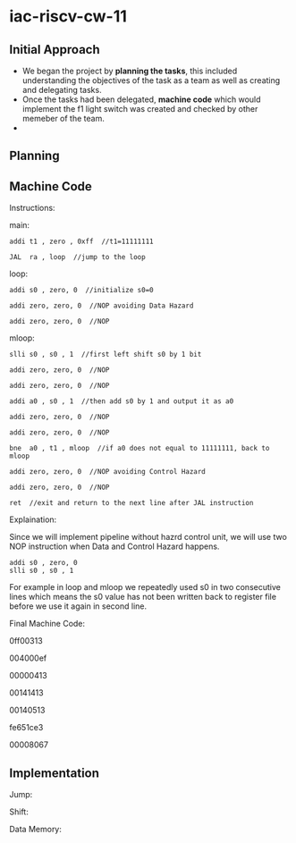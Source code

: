 # iac-riscv-cw-11
## Initial Approach

- We began the project by **planning the tasks**, this included understanding the objectives of the task as a team as well as creating and delegating tasks. 
- Once the tasks had been delegated, **machine code** which would implement the f1 light switch was created and checked by other memeber of the team.
- 

## Planning

## Machine Code 

Instructions:

main:               
    
    addi t1 , zero , 0xff  //t1=11111111
    
    JAL  ra , loop  //jump to the loop
    
    
    
    

loop: 
    
    addi s0 , zero, 0  //initialize s0=0
    
    addi zero, zero, 0  //NOP avoiding Data Hazard
    
    addi zero, zero, 0  //NOP

mloop:
   
    slli s0 , s0 , 1  //first left shift s0 by 1 bit
    
    addi zero, zero, 0  //NOP 
    
    addi zero, zero, 0  //NOP
    
    addi a0 , s0 , 1  //then add s0 by 1 and output it as a0
    
    addi zero, zero, 0  //NOP
    
    addi zero, zero, 0  //NOP
    
    bne  a0 , t1 , mloop  //if a0 does not equal to 11111111, back to mloop
    
    addi zero, zero, 0  //NOP avoiding Control Hazard
    
    addi zero, zero, 0  //NOP
    
    ret  //exit and return to the next line after JAL instruction
    
Explaination:

Since we will implement pipeline without hazrd control unit, we will use two NOP instruction when Data and Control Hazard happens. 

    addi s0 , zero, 0
    slli s0 , s0 , 1
    
For example in loop and mloop we repeatedly used s0 in two consecutive lines which means the s0 value has not been written back to register file before we use it again in second line. 

    
Final Machine Code:

0ff00313

004000ef

00000413

00141413

00140513

fe651ce3

00008067

## Implementation

Jump:

Shift:

Data Memory:

##
